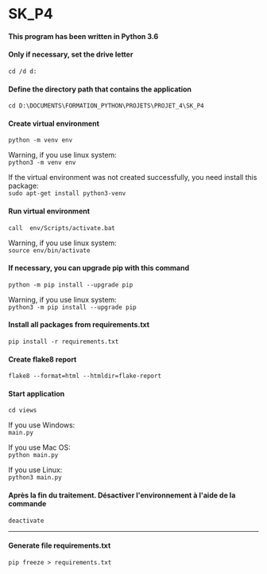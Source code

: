 # SK_P4

#### This program has been written in Python 3.6

#### Only if necessary, set the drive letter 
`cd /d d:`

#### Define the directory path that contains the application
`cd D:\DOCUMENTS\FORMATION_PYTHON\PROJETS\PROJET_4\SK_P4`

#### Create virtual environment
`python -m venv env`

Warning, if you use linux system:  
`python3 -m venv env`  

If the virtual environment was not created successfully, you need install this package:  
`sudo apt-get install python3-venv`

#### Run virtual environment
`call  env/Scripts/activate.bat`

Warning, if you use linux system:  
`source env/bin/activate`  

#### If necessary, you can upgrade pip with this command
`python -m pip install --upgrade pip`  

Warning, if you use linux system:  
`python3 -m pip install --upgrade pip` 

#### Install all packages from requirements.txt
`pip install -r requirements.txt`

#### Create flake8 report
`flake8 --format=html --htmldir=flake-report`  

#### Start application
`cd views`  

If you use Windows:  
`main.py`

If you use Mac OS:  
`python main.py`

If you use Linux:  
`python3 main.py`
#### Après la fin du traitement. Désactiver l'environnement à l'aide de la commande
`deactivate`

--------------------------------------------------------------------------------
#### Generate file requirements.txt
`pip freeze > requirements.txt`

